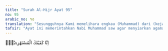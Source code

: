 ```yaml
---
title: "Surah Al-Hijr Ayat 95"
no: 95
arabic_no: ٩٥
translation: "Sesungguhnya Kami memelihara engkau (Muhammad) dari (kejahatan) orang yang memperolok-olokkan (engkau),"
tafsir: "Ayat ini memerintahkan Nabi Muhammad saw agar menyiarkan agama Islam dengan terang-terangan, tidak lagi dengan sembunyi-sembunyi, menantang orang-orang musyrik, tidak mempedulikan mereka dan apa yang mereka katakan, dan tidak takut kepada mereka yang menghalanginya dalam menyiarkan agama Allah, karena Allah melindunginya dari gangguan mereka.\n\nSebagian ahli tafsir menafsirkan \"Berpalinglah dari orang-orang musyrik\" maksudnya adalah janganlah mempedulikan segala macam tindak-tanduk orang-orang musyrik yang telah mendustakan, memperolok-olok, dan menentang kamu. Janganlah tindakan mereka itu menghalangimu menyiarkan agama Allah, karena Allah memelihara kamu dari gangguan mereka."
---
```

اِنَّا كَفَيْنٰكَ الْمُسْتَهْزِءِيْنَۙ